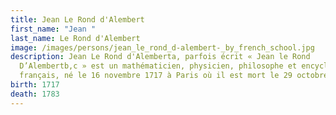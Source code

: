 ```yaml
---
title: Jean Le Rond d'Alembert
first_name: "Jean "
last_name: Le Rond d'Alembert
image: /images/persons/jean_le_rond_d-alembert-_by_french_school.jpg
description: Jean Le Rond d'Alemberta, parfois écrit « Jean le Rond
  D’Alembertb,c » est un mathématicien, physicien, philosophe et encyclopédiste
  français, né le 16 novembre 1717 à Paris où il est mort le 29 octobre 1783.
birth: 1717
death: 1783
---
```

